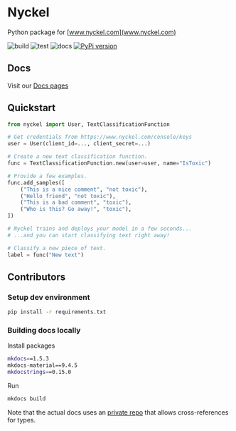 # Nyckel

Python package for [www.nyckel.com](www.nyckel.com)

![build](https://github.com/NyckelAI/python-sdk/actions/workflows/build.yml/badge.svg)
![test](https://github.com/NyckelAI/python-sdk/actions/workflows/test.yml/badge.svg)
![docs](https://github.com/NyckelAI/python-sdk/actions/workflows/docs.yml/badge.svg)
[![PyPi version](https://img.shields.io/pypi/v/nyckel.svg)](https://pypi.python.org/pypi/nyckel/)

## Docs

Visit our [Docs pages](https://nyckelai.github.io/python-sdk/)

## Quickstart

```python
from nyckel import User, TextClassificationFunction

# Get credentials from https://www.nyckel.com/console/keys
user = User(client_id=..., client_secret=...)

# Create a new text classification function.
func = TextClassificationFunction.new(user=user, name="IsToxic")

# Provide a few examples.
func.add_samples([
    ("This is a nice comment", "not toxic"),
    ("Hello friend", "not toxic"),
    ("This is a bad comment", "toxic"),
    ("Who is this? Go away!", "toxic"),
])

# Nyckel trains and deploys your model in a few seconds...
# ...and you can start classifying text right away!

# Classify a new piece of text.
label = func("New text")
```

## Contributors

### Setup dev environment

```bash
pip install -r requirements.txt
```

### Building docs locally

Install packages

```bash
mkdocs==1.5.3
mkdocs-material==9.4.5
mkdocstrings==0.15.0
```

Run

```bash
mkdocs build
```

Note that the actual docs uses an [private repo](https://github.com/pawamoy-insiders/mkdocstrings-python) that allows cross-references for types.
